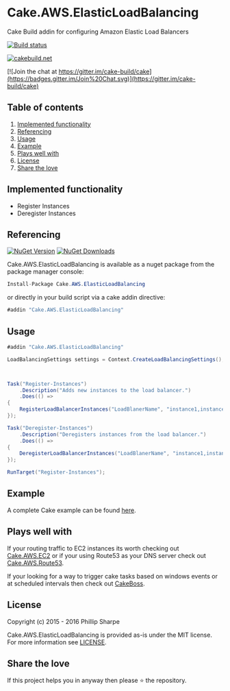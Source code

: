 # Cake.AWS.ElasticLoadBalancing
Cake Build addin for configuring Amazon Elastic Load Balancers

[![Build status](https://ci.appveyor.com/api/projects/status/w86dpcm8320m79ru?svg=true)](https://ci.appveyor.com/project/SharpeRAD/cake-aws-elasticloadbalancing)

[![cakebuild.net](https://img.shields.io/badge/WWW-cakebuild.net-blue.svg)](http://cakebuild.net/)

[![Join the chat at https://gitter.im/cake-build/cake](https://badges.gitter.im/Join%20Chat.svg)](https://gitter.im/cake-build/cake)



## Table of contents

1. [Implemented functionality](https://github.com/SharpeRAD/Cake.AWS.ElasticLoadBalancing#implemented-functionality)
2. [Referencing](https://github.com/SharpeRAD/Cake.AWS.ElasticLoadBalancing#referencing)
3. [Usage](https://github.com/SharpeRAD/Cake.AWS.ElasticLoadBalancing#usage)
4. [Example](https://github.com/SharpeRAD/Cake.AWS.ElasticLoadBalancing#example)
5. [Plays well with](https://github.com/SharpeRAD/Cake.AWS.ElasticLoadBalancing#plays-well-with)
6. [License](https://github.com/SharpeRAD/Cake.AWS.ElasticLoadBalancing#license)
7. [Share the love](https://github.com/SharpeRAD/Cake.AWS.ElasticLoadBalancing#share-the-love)



## Implemented functionality

* Register Instances
* Deregister Instances



## Referencing

[![NuGet Version](http://img.shields.io/nuget/v/Cake.AWS.ElasticLoadBalancing.svg?style=flat)](https://www.nuget.org/packages/Cake.AWS.ElasticLoadBalancing/) [![NuGet Downloads](http://img.shields.io/nuget/dt/Cake.AWS.ElasticLoadBalancing.svg?style=flat)](https://www.nuget.org/packages/Cake.AWS.ElasticLoadBalancing/)

Cake.AWS.ElasticLoadBalancing is available as a nuget package from the package manager console:

```csharp
Install-Package Cake.AWS.ElasticLoadBalancing
```

or directly in your build script via a cake addin directive:

```csharp
#addin "Cake.AWS.ElasticLoadBalancing"
```



## Usage

```csharp
#addin "Cake.AWS.ElasticLoadBalancing"

LoadBalancingSettings settings = Context.CreateLoadBalancingSettings();



Task("Register-Instances")
    .Description("Adds new instances to the load balancer.")
    .Does(() =>
{
    RegisterLoadBalancerInstances("LoadBlanerName", "instance1,instance2,instance3", settings);
});

Task("Deregister-Instances")
    .Description("Deregisters instances from the load balancer.")
    .Does(() =>
{
    DeregisterLoadBalancerInstances("LoadBlanerName", "instance1,instance2,instance3", settings);
});

RunTarget("Register-Instances");
```



## Example

A complete Cake example can be found [here](https://github.com/SharpeRAD/Cake.AWS.ElasticLoadBalancing/blob/master/test/build.cake).



## Plays well with

If your routing traffic to EC2 instances its worth checking out [Cake.AWS.EC2](https://github.com/SharpeRAD/Cake.AWS.EC2) or if your using Route53 as your DNS server check out [Cake.AWS.Route53](https://github.com/SharpeRAD/Cake.AWS.Route53).

If your looking for a way to trigger cake tasks based on windows events or at scheduled intervals then check out [CakeBoss](https://github.com/SharpeRAD/CakeBoss).



## License

Copyright (c) 2015 - 2016 Phillip Sharpe

Cake.AWS.ElasticLoadBalancing is provided as-is under the MIT license. For more information see [LICENSE](https://github.com/SharpeRAD/Cake.AWS.ElasticLoadBalancing/blob/master/LICENSE).



## Share the love

If this project helps you in anyway then please :star: the repository.
